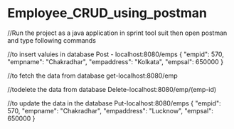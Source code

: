 # Employee_CRUD_using_postman

//Run the project as a java application in sprint tool suit then open postman and type following commands


//to insert valuies in database
Post - localhost:8080/emps
{
        "empid": 570,
        "empname": "Chakradhar",
        "empaddress": "Kolkata",
        "empsal": 650000
}

//to fetch the data from database
get-localhost:8080/emp

//todelete the data from database 
Delete-localhost:8080/emp/(emp-id)

//to update the data in the database
Put-localhost:8080/emps
{
        "empid": 570,
        "empname": "Chakradhar",
        "empaddress": "Lucknow",
        "empsal": 650000
}
